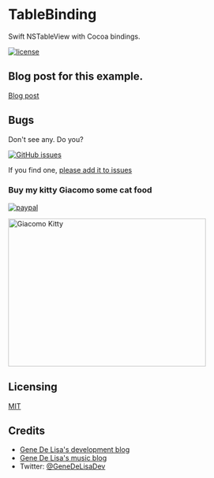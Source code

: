 # TableBinding

Swift NSTableView with Cocoa bindings.

[![license](https://img.shields.io/github/license/mashape/apistatus.svg)](https://en.wikipedia.org/wiki/MIT_License)


## Blog post for this example.

[Blog post](http://www.rockhoppertech.com/blog/)


## Bugs

Don't see any. Do you?

[![GitHub issues](https://img.shields.io/github/issues/genedelisa/tablebinding.svg)](https://github.com/genedelisa/tablebinding/issues)

If you find one, [please add it to issues](https://github.com/genedelisa/TableBinding/issues)



### Buy my kitty Giacomo some cat food

[![paypal](https://www.paypalobjects.com/en_US/i/btn/btn_donate_SM.gif)](https://www.paypal.com/cgi-bin/webscr?cmd=_donations&business=F5KE9Z29MH8YQ&bnP-DonationsBF:btn_donate_SM.gif:NonHosted)

<img src="http://www.rockhoppertech.com/blog/wp-content/uploads/2015/05/IMG_0657.png" alt="Giacomo Kitty" width="400" height="300">

## Licensing

[MIT](https://en.wikipedia.org/wiki/MIT_License)

## Credits

*	[Gene De Lisa's development blog](http://rockhoppertech.com/blog/)
*	[Gene De Lisa's music blog](http://genedelisa.com/)
*   Twitter: [@GeneDeLisaDev](http://twitter.com/genedelisadev)